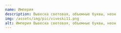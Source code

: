 ```yaml
---
name: Империя
description: Вывеска световая, объемные буквы, неон
img: /assets/img/pic/viveski11.png
alt: Империя Вывеска световая, объемные буквы, неон
---
```

